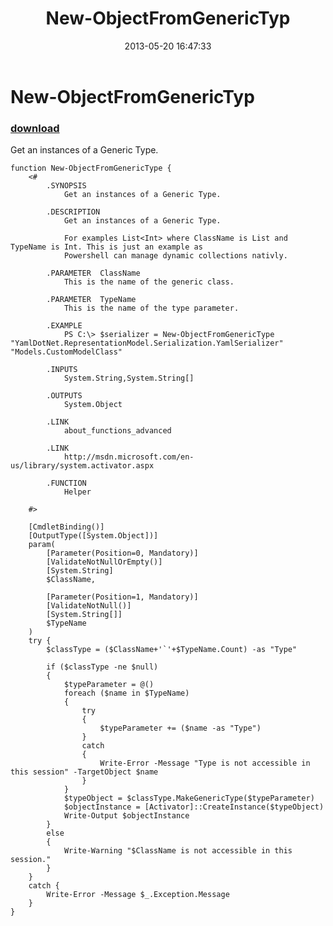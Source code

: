 ﻿---
pid:            4176
parent:         0
children:       
poster:         cdhunt
title:          New-ObjectFromGenericTyp
date:           2013-05-20 16:47:33
description:    Get an instances of a Generic Type.
format:         posh
---

# New-ObjectFromGenericTyp

### [download](4176.ps1)  

Get an instances of a Generic Type.

```posh
function New-ObjectFromGenericType {
	<#
		.SYNOPSIS
			Get an instances of a Generic Type.

		.DESCRIPTION
			Get an instances of a Generic Type.
			
			For examples List<Int> where ClassName is List and TypeName is Int. This is just an example as
			Powershell can manage dynamic collections nativly.

		.PARAMETER  ClassName
			This is the name of the generic class.

		.PARAMETER  TypeName
			This is the name of the type parameter.

		.EXAMPLE
			PS C:\> $serializer = New-ObjectFromGenericType "YamlDotNet.RepresentationModel.Serialization.YamlSerializer" "Models.CustomModelClass"

		.INPUTS
			System.String,System.String[]

		.OUTPUTS
			System.Object

		.LINK
			about_functions_advanced

		.LINK
			http://msdn.microsoft.com/en-us/library/system.activator.aspx
			
		.FUNCTION
			Helper

	#>
	
	[CmdletBinding()]
	[OutputType([System.Object])]
	param(
		[Parameter(Position=0, Mandatory)]
		[ValidateNotNullOrEmpty()]
		[System.String]
		$ClassName,

		[Parameter(Position=1, Mandatory)]
		[ValidateNotNull()]
		[System.String[]]
		$TypeName
	)
	try {
		$classType = ($ClassName+'`'+$TypeName.Count) -as "Type"
	
		if ($classType -ne $null)
		{				
			$typeParameter = @()
			foreach ($name in $TypeName)
			{
				try
				{
					$typeParameter += ($name -as "Type")
				}
				catch
				{
					Write-Error -Message "Type is not accessible in this session" -TargetObject $name
				}
			}		
			$typeObject = $classType.MakeGenericType($typeParameter)		
			$objectInstance = [Activator]::CreateInstance($typeObject)		
			Write-Output $objectInstance		
		}
		else
		{
			Write-Warning "$ClassName is not accessible in this session."
		}
	}
	catch {
		Write-Error -Message $_.Exception.Message
	}
}
```
